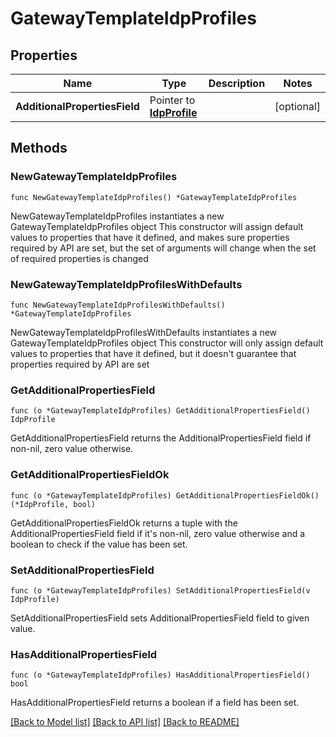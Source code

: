 # GatewayTemplateIdpProfiles

## Properties

Name | Type | Description | Notes
------------ | ------------- | ------------- | -------------
**AdditionalPropertiesField** | Pointer to [**IdpProfile**](IdpProfile.md) |  | [optional] 

## Methods

### NewGatewayTemplateIdpProfiles

`func NewGatewayTemplateIdpProfiles() *GatewayTemplateIdpProfiles`

NewGatewayTemplateIdpProfiles instantiates a new GatewayTemplateIdpProfiles object
This constructor will assign default values to properties that have it defined,
and makes sure properties required by API are set, but the set of arguments
will change when the set of required properties is changed

### NewGatewayTemplateIdpProfilesWithDefaults

`func NewGatewayTemplateIdpProfilesWithDefaults() *GatewayTemplateIdpProfiles`

NewGatewayTemplateIdpProfilesWithDefaults instantiates a new GatewayTemplateIdpProfiles object
This constructor will only assign default values to properties that have it defined,
but it doesn't guarantee that properties required by API are set

### GetAdditionalPropertiesField

`func (o *GatewayTemplateIdpProfiles) GetAdditionalPropertiesField() IdpProfile`

GetAdditionalPropertiesField returns the AdditionalPropertiesField field if non-nil, zero value otherwise.

### GetAdditionalPropertiesFieldOk

`func (o *GatewayTemplateIdpProfiles) GetAdditionalPropertiesFieldOk() (*IdpProfile, bool)`

GetAdditionalPropertiesFieldOk returns a tuple with the AdditionalPropertiesField field if it's non-nil, zero value otherwise
and a boolean to check if the value has been set.

### SetAdditionalPropertiesField

`func (o *GatewayTemplateIdpProfiles) SetAdditionalPropertiesField(v IdpProfile)`

SetAdditionalPropertiesField sets AdditionalPropertiesField field to given value.

### HasAdditionalPropertiesField

`func (o *GatewayTemplateIdpProfiles) HasAdditionalPropertiesField() bool`

HasAdditionalPropertiesField returns a boolean if a field has been set.


[[Back to Model list]](../README.md#documentation-for-models) [[Back to API list]](../README.md#documentation-for-api-endpoints) [[Back to README]](../README.md)


